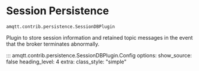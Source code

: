 # Session Persistence

`amqtt.contrib.persistence.SessionDBPlugin`

Plugin to store session information and retained topic messages in the event that the broker terminates abnormally.

::: amqtt.contrib.persistence.SessionDBPlugin.Config
    options:
      show_source: false
      heading_level: 4
      extra:
        class_style: "simple"
